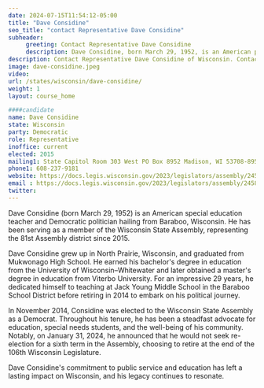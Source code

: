 ```yaml
---
date: 2024-07-15T11:54:12-05:00
title: "Dave Considine"
seo_title: "contact Representative Dave Considine"
subheader:
     greeting: Contact Representative Dave Considine
     description: Dave Considine, born March 29, 1952, is an American politician affiliated with the Democratic Party. He assumed office as a member of the Wisconsin State Assembly, representing District 81, on January 5, 2015.
description: Contact Representative Dave Considine of Wisconsin. Contact information for Dave Considine includes email address, phone number, and mailing address.
image: dave-considine.jpeg
video:
url: /states/wisconsin/dave-considine/
weight: 1
layout: course_home

####candidate
name: Dave Considine
state: Wisconsin
party: Democratic
role: Representative
inoffice: current
elected: 2015
mailing1: State Capitol Room 303 West PO Box 8952 Madison, WI 53708-8952
phone1: 608-237-9181
website: https://docs.legis.wisconsin.gov/2023/legislators/assembly/2458/
email : https://docs.legis.wisconsin.gov/2023/legislators/assembly/2458/
twitter: 
---
```

Dave Considine (born March 29, 1952) is an American special education teacher and Democratic politician hailing from Baraboo, Wisconsin. He has been serving as a member of the Wisconsin State Assembly, representing the 81st Assembly district since 2015.

Dave Considine grew up in North Prairie, Wisconsin, and graduated from Mukwonago High School. He earned his bachelor's degree in education from the University of Wisconsin–Whitewater and later obtained a master's degree in education from Viterbo University. For an impressive 29 years, he dedicated himself to teaching at Jack Young Middle School in the Baraboo School District before retiring in 2014 to embark on his political journey.

In November 2014, Considine was elected to the Wisconsin State Assembly as a Democrat. Throughout his tenure, he has been a steadfast advocate for education, special needs students, and the well-being of his community. Notably, on January 31, 2024, he announced that he would not seek re-election for a sixth term in the Assembly, choosing to retire at the end of the 106th Wisconsin Legislature.

Dave Considine's commitment to public service and education has left a lasting impact on Wisconsin, and his legacy continues to resonate.
